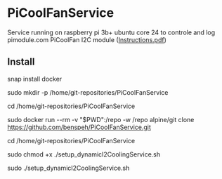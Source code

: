 # PiCoolFanService

Service running on raspberry pi 3b+ ubuntu core 24 to controle and log pimodule.com PiCoolFan I2C module ([Instructions.pdf](https://www.pimodules.com/_pdf/PCFM_V1.05.pdf))



## Install
snap install docker

sudo mkdir -p /home/git-repositories/PiCoolFanService

cd /home/git-repositories/PiCoolFanService

sudo docker run --rm -v "$PWD":/repo -w /repo alpine/git clone https://github.com/benspeh/PiCoolFanService.git

cd /home/git-repositories/PiCoolFanService

sudo chmod +x ./setup_dynamicI2CoolingService.sh

sudo ./setup_dynamicI2CoolingService.sh

